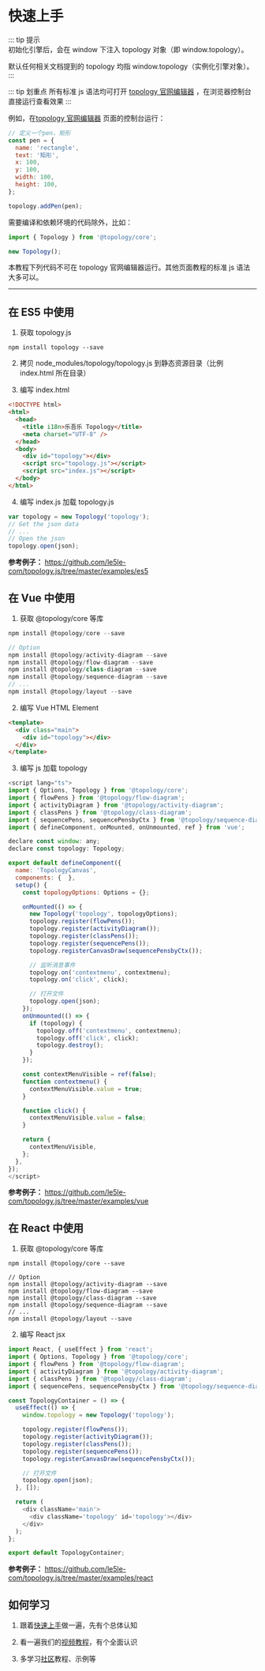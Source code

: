 # 快速上手

::: tip 提示  
初始化引擎后，会在 window 下注入 topology 对象（即 window.topology）。

默认任何相关文档提到的 topology 均指 window.topology（实例化引擎对象）。
:::

::: tip 划重点
所有标准 js 语法均可打开 [topology 官网编辑器](http://t.le5le.com) ，在浏览器控制台直接运行查看效果
:::

例如，在[topology 官网编辑器](http://t.le5le.com/) 页面的控制台运行：

```js
// 定义一个pen，矩形
const pen = {
  name: 'rectangle',
  text: '矩形',
  x: 100,
  y: 100,
  width: 100,
  height: 100,
};

topology.addPen(pen);
```

需要编译和依赖环境的代码除外，比如：

```js
import { Topology } from '@topology/core';

new Topology();
```

本教程下列代码不可在 topology 官网编辑器运行。其他页面教程的标准 js 语法大多可以。

---

## 在 ES5 中使用

1. 获取 topology.js

```shell
npm install topology --save
```

2. 拷贝 node_modules/topology/topology.js 到静态资源目录（比例 index.html 所在目录）

3. 编写 index.html

```html
<!DOCTYPE html>
<html>
  <head>
    <title i18n>乐吾乐 Topology</title>
    <meta charset="UTF-8" />
  </head>
  <body>
    <div id="topology"></div>
    <script src="topology.js"></script>
    <script src="index.js"></script>
  </body>
</html>
```

4. 编写 index.js 加载 topology.js

```js
var topology = new Topology('topology');
// Get the json data
// ...
// Open the json
topology.open(json);
```

**参考例子：** https://github.com/le5le-com/topology.js/tree/master/examples/es5

## 在 Vue 中使用

1. 获取 @topology/core 等库

```js
npm install @topology/core --save

// Option
npm install @topology/activity-diagram --save
npm install @topology/flow-diagram --save
npm install @topology/class-diagram --save
npm install @topology/sequence-diagram --save
// ...
npm install @topology/layout --save

```

2. 编写 Vue HTML Element

```html
<template>
  <div class="main">
    <div id="topology"></div>
  </div>
</template>
```

3. 编写 js 加载 topology

```js
<script lang="ts">
import { Options, Topology } from '@topology/core';
import { flowPens } from '@topology/flow-diagram';
import { activityDiagram } from '@topology/activity-diagram';
import { classPens } from '@topology/class-diagram';
import { sequencePens, sequencePensbyCtx } from '@topology/sequence-diagram';
import { defineComponent, onMounted, onUnmounted, ref } from 'vue';

declare const window: any;
declare const topology: Topology;

export default defineComponent({
  name: 'TopologyCanvas',
  components: {  },
  setup() {
    const topologyOptions: Options = {};

    onMounted(() => {
      new Topology('topology', topologyOptions);
      topology.register(flowPens());
      topology.register(activityDiagram());
      topology.register(classPens());
      topology.register(sequencePens());
      topology.registerCanvasDraw(sequencePensbyCtx());

      // 监听消息事件
      topology.on('contextmenu', contextmenu);
      topology.on('click', click);

      // 打开文件
      topology.open(json);
    });
    onUnmounted(() => {
      if (topology) {
        topology.off('contextmenu', contextmenu);
        topology.off('click', click);
        topology.destroy();
      }
    });

    const contextMenuVisible = ref(false);
    function contextmenu() {
      contextMenuVisible.value = true;
    }

    function click() {
      contextMenuVisible.value = false;
    }

    return {
      contextMenuVisible,
    };
  },
});
</script>
```

**参考例子：** https://github.com/le5le-com/topology.js/tree/master/examples/vue

## 在 React 中使用

1. 获取 @topology/core 等库

```shell
npm install @topology/core --save

// Option
npm install @topology/activity-diagram --save
npm install @topology/flow-diagram --save
npm install @topology/class-diagram --save
npm install @topology/sequence-diagram --save
// ...
npm install @topology/layout --save

```

2. 编写 React jsx

```js
import React, { useEffect } from 'react';
import { Options, Topology } from '@topology/core';
import { flowPens } from '@topology/flow-diagram';
import { activityDiagram } from '@topology/activity-diagram';
import { classPens } from '@topology/class-diagram';
import { sequencePens, sequencePensbyCtx } from '@topology/sequence-diagram';

const TopologyContainer = () => {
  useEffect(() => {
    window.topology = new Topology('topology');

    topology.register(flowPens());
    topology.register(activityDiagram());
    topology.register(classPens());
    topology.register(sequencePens());
    topology.registerCanvasDraw(sequencePensbyCtx());

    // 打开文件
    topology.open(json);
  }, []);

  return (
    <div className='main'>
      <div className='topology' id='topology'></div>
    </div>
  );
};

export default TopologyContainer;
```

**参考例子：** https://github.com/le5le-com/topology.js/tree/master/examples/react

## 如何学习

1. 跟着[快速上手](./start)做一遍，先有个总体认知

2. 看一遍我们的[视频教程](../videos/home)，有个全面认识

3. 多学习[社区](../awesome/home)教程、示例等
